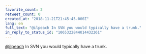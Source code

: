 ```yaml
---
favorite_count: 2
retweet_count: 0
created_at: "2018-11-21T21:45:45.000Z"
lang: en
full_text: "@ilpeach In SVN you would typically have a trunk."
in_reply_to_status_id: "1065322844014432261"
---
```


[@ilpeach](https://twitter.com/ilpeach) In SVN you would typically have a trunk.
